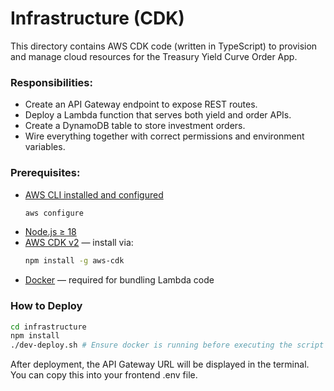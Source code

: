 # Infrastructure (CDK)

This directory contains AWS CDK code (written in TypeScript) to provision and manage cloud resources for the Treasury Yield Curve Order App.

### Responsibilities:
- Create an API Gateway endpoint to expose REST routes.
- Deploy a Lambda function that serves both yield and order APIs.
- Create a DynamoDB table to store investment orders.
- Wire everything together with correct permissions and environment variables.

### Prerequisites:
- [AWS CLI installed and configured](https://docs.aws.amazon.com/cli/latest/userguide/getting-started-quickstart.html)
  ```bash
  aws configure
  ```
- [Node.js ≥ 18](https://docs.npmjs.com/downloading-and-installing-node-js-and-npm)
- [AWS CDK v2](https://docs.aws.amazon.com/cdk/v2/guide/getting-started.html) — install via:
     ```bash
    npm install -g aws-cdk
    ```
- [Docker](https://www.docker.com/) — required for bundling Lambda code


### How to Deploy
```bash
cd infrastructure
npm install
./dev-deploy.sh # Ensure docker is running before executing the script
```

After deployment, the API Gateway URL will be displayed in the terminal. You can copy this into your frontend .env file.
